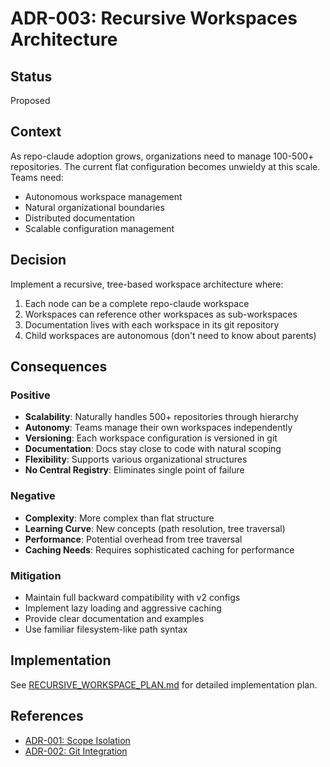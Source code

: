 # ADR-003: Recursive Workspaces Architecture

## Status
Proposed

## Context
As repo-claude adoption grows, organizations need to manage 100-500+ repositories. The current flat configuration becomes unwieldy at this scale. Teams need:
- Autonomous workspace management
- Natural organizational boundaries
- Distributed documentation
- Scalable configuration management

## Decision
Implement a recursive, tree-based workspace architecture where:
1. Each node can be a complete repo-claude workspace
2. Workspaces can reference other workspaces as sub-workspaces
3. Documentation lives with each workspace in its git repository
4. Child workspaces are autonomous (don't need to know about parents)

## Consequences

### Positive
- **Scalability**: Naturally handles 500+ repositories through hierarchy
- **Autonomy**: Teams manage their own workspaces independently
- **Versioning**: Each workspace configuration is versioned in git
- **Documentation**: Docs stay close to code with natural scoping
- **Flexibility**: Supports various organizational structures
- **No Central Registry**: Eliminates single point of failure

### Negative
- **Complexity**: More complex than flat structure
- **Learning Curve**: New concepts (path resolution, tree traversal)
- **Performance**: Potential overhead from tree traversal
- **Caching Needs**: Requires sophisticated caching for performance

### Mitigation
- Maintain full backward compatibility with v2 configs
- Implement lazy loading and aggressive caching
- Provide clear documentation and examples
- Use familiar filesystem-like path syntax

## Implementation
See [RECURSIVE_WORKSPACE_PLAN.md](../RECURSIVE_WORKSPACE_PLAN.md) for detailed implementation plan.

## References
- [ADR-001: Scope Isolation](001-scope-isolation.md)
- [ADR-002: Git Integration](002-direct-git-integration.md)